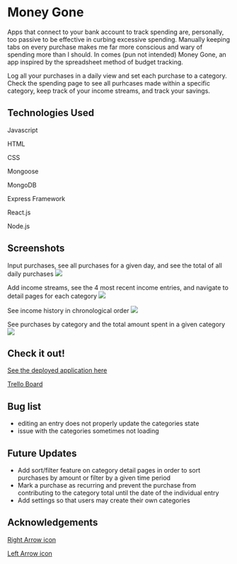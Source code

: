# Money Gone

Apps that connect to your bank account to track spending are, personally, too passive to be effective in curbing excessive spending. Manually keeping tabs on every purchase makes me far more conscious and wary of spending more than I should. In comes (pun not intended) Money Gone, an app inspired by the spreadsheet method of budget tracking. 

Log all your purchases in a daily view and set each purchase to a category. Check the spending page to see all purhcases made within a specific category, keep track of your income streams, and track your savings. 

## Technologies Used

Javascript

HTML

CSS

Mongoose

MongoDB

Express Framework

React.js

Node.js

## Screenshots

Input purchases, see all purchases for a given day, and see the total of all daily purchases
<img src="https://i.imgur.com/BpK0qhW.png">

Add income streams, see the 4 most recent income entries, and navigate to detail pages for each category
<img src="https://i.imgur.com/8FymLA1.png">

See income history in chronological order
<img src="https://i.imgur.com/zD2ycA5.png">

See purchases by category and the total amount spent in a given category
<img src="https://i.imgur.com/0BYfhvA.png">

## Check it out!

<a href="https://money-gone.herokuapp.com">See the deployed application here</a>

<a href="https://trello.com/b/3OVyql3n/project-4">Trello Board</a>

## Bug list
<ul>
	<li>editing an entry does not properly update the categories state</li>
	<li>issue with the categories sometimes not loading</li>
</ul>

## Future Updates

<ul>
	<li>Add sort/filter feature on category detail pages in order to sort purchases by amount or filter by a given time period</li>
	<li>Mark a purchase as recurring and prevent the purchase from contributing to the category total until the date of the individual entry</li>
	<li>Add settings so that users may create their own categories</li>
</ul>

## Acknowledgements

<a href="https://www.flaticon.com/free-icon-font/angle-right_3916949?term=right+arrow&related_id=3916949">Right Arrow icon</a>

<a href="https://www.flaticon.com/free-icon-font/angle-left_3916931?term=left+arrow&related_id=3916931">Left Arrow icon</a>
